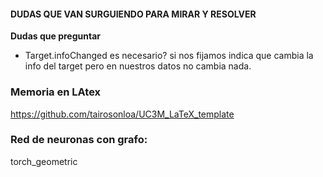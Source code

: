 #### DUDAS QUE VAN SURGUIENDO PARA MIRAR Y RESOLVER

**Dudas que preguntar**

- Target.infoChanged es necesario? si nos fijamos indica que cambia la info del target pero en nuestros datos no cambia nada.


### Memoria en LAtex
https://github.com/tairosonloa/UC3M_LaTeX_template


### Red de neuronas con grafo:
torch_geometric
